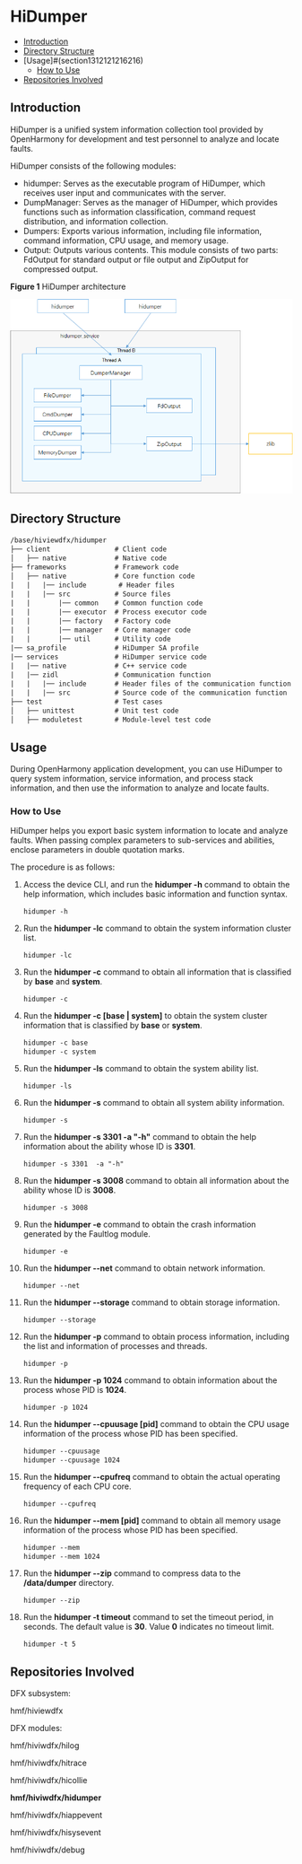 # HiDumper<a name="EN-US_TOPIC_0000001116225437"></a>

  - [Introduction](#section11660541593)
  - [Directory Structure](#section161941989596)
  - [Usage]#(section1312121216216)
    - [How to Use](#section129654513264)
  - [Repositories Involved](#section1371113476307)

## Introduction<a name="section11660541593"></a>

HiDumper is a unified system information collection tool provided by OpenHarmony for development and test personnel to analyze and locate faults.

HiDumper consists of the following modules:

-   hidumper: Serves as the executable program of HiDumper, which receives user input and communicates with the server.
-   DumpManager: Serves as the manager of HiDumper, which provides functions such as information classification, command request distribution, and information collection.
-   Dumpers: Exports various information, including file information, command information, CPU usage, and memory usage.
-   Output: Outputs various contents. This module consists of two parts: FdOutput for standard output or file output and ZipOutput for compressed output.

**Figure 1** HiDumper architecture

![](figures/en-us_image_0000001116226343.png)

## Directory Structure<a name="section161941989596"></a>

```
/base/hiviewdfx/hidumper
├── client                # Client code
│   ├── native            # Native code
├── frameworks            # Framework code
│   ├── native            # Core function code
|   |   |── include        # Header files
|   |   |── src           # Source files
|   |       |── common    # Common function code
|   |       |── executor  # Process executor code
|   |       |── factory   # Factory code
|   |       |── manager   # Core manager code
|   |       |── util      # Utility code
|── sa_profile            # HiDumper SA profile
|── services              # HiDumper service code
|   |── native            # C++ service code
|   |── zidl              # Communication function
|   |   |── include       # Header files of the communication function
|   |   |── src           # Source code of the communication function
├── test                  # Test cases
│   ├── unittest          # Unit test code
│   ├── moduletest        # Module-level test code
```

## Usage<a name="section1312121216216"></a>

During OpenHarmony application development, you can use HiDumper to query system information, service information, and process stack information, and then use the information to analyze and locate faults.


### How to Use<a name="section129654513264"></a>

HiDumper helps you export basic system information to locate and analyze faults. When passing complex parameters to sub-services and abilities, enclose parameters in double quotation marks.

The procedure is as follows:

1.  Access the device CLI, and run the **hidumper -h** command to obtain the help information, which includes basic information and function syntax.

    ```
    hidumper -h
    ```

2.  Run the **hidumper -lc** command to obtain the system information cluster list.

    ```
    hidumper -lc
    ```

3.  Run the **hidumper -c** command to obtain all information that is classified by **base** and **system**.

    ```
    hidumper -c
    ```

4.  Run the **hidumper -c [base | system]** to obtain the system cluster information that is classified by **base** or **system**.

    ```
    hidumper -c base
    hidumper -c system
    ```

5.  Run the **hidumper -ls** command to obtain the system ability list.

    ```
    hidumper -ls
    ```

6.  Run the **hidumper -s** command to obtain all system ability information.

    ```
    hidumper -s
    ```

7.  Run the **hidumper -s 3301 -a "-h"** command to obtain the help information about the ability whose ID is **3301**.

    ```
    hidumper -s 3301  -a "-h"
    ```

8.  Run the **hidumper -s 3008** command to obtain all information about the ability whose ID is **3008**.

    ```
    hidumper -s 3008
    ```

9.  Run the **hidumper -e** command to obtain the crash information generated by the Faultlog module.

    ```
    hidumper -e
    ```

10. Run the **hidumper --net** command to obtain network information.

    ```
    hidumper --net
    ```

11. Run the **hidumper --storage** command to obtain storage information.

    ```
    hidumper --storage
    ```
12. Run the **hidumper -p** command to obtain process information, including the list and information of processes and threads.

    ```
    hidumper -p
    ```

13. Run the **hidumper -p 1024** command to obtain information about the process whose PID is **1024**.

    ```
    hidumper -p 1024
    ```

14. Run the **hidumper --cpuusage [pid]** command to obtain the CPU usage information of the process whose PID has been specified.

    ```
    hidumper --cpuusage
    hidumper --cpuusage 1024
    ```

15. Run the **hidumper --cpufreq** command to obtain the actual operating frequency of each CPU core.

    ```
    hidumper --cpufreq
    ```

16. Run the **hidumper --mem [pid]** command to obtain all memory usage information of the process whose PID has been specified.

    ```
    hidumper --mem
    hidumper --mem 1024
    ```

17. Run the **hidumper --zip** command to compress data to the **/data/dumper** directory.

    ```
    hidumper --zip
    ```

18. Run the **hidumper -t timeout** command to set the timeout period, in seconds. The default value is **30**. Value **0** indicates no timeout limit.

    ```
    hidumper -t 5
    ```


## Repositories Involved<a name="section1371113476307"></a>

DFX subsystem:

hmf/hiviewdfx

DFX modules:

hmf/hiviwdfx/hilog

hmf/hiviwdfx/hitrace

hmf/hiviwdfx/hicollie

**hmf/hiviwdfx/hidumper**

hmf/hiviwdfx/hiappevent

hmf/hiviwdfx/hisysevent

hmf/hiviwdfx/debug
